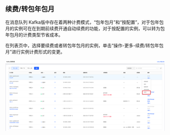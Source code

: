 ## 续费/转包年包月

在消息队列 Kafka版中存在着两种计费模式，“包年包月”和“按配置”，对于包年包月的实例可在在到期前续费开通自动续费的功能，对于按配置的实例，可以转为包年包月的计费类型节省成本。

在列表页中，选择要续费或者转包年包月的实例，单击“操作-更多-续费/转包年包月”进行实例计费形式的变更。</br>


![续费](/documentation/Middleware/JCS-for-Kafka/image/续费.jpg)